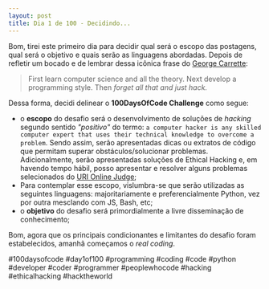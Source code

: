 ```yaml
---
layout: post
title: Dia 1 de 100 - Decidindo...
---
```


Bom, tirei este primeiro dia para decidir qual será o escopo das postagens, qual será o objetivo e quais serão as linguagens abordadas. Depois de refletir um bocado e de lembrar dessa icônica frase do [George Carrette](http://people.delphiforums.com/gjc/):

> First learn computer science and all the theory. Next develop a programming style. Then *forget all that and just hack.*

Dessa forma, decidi delinear o **100DaysOfCode Challenge** como segue:

- o **escopo** do desafio será o desenvolvimento de soluções de *hacking* segundo sentido *"positivo"* do termo: `a computer hacker is any skilled computer expert that uses their technical knowledge to overcome a problem`. Sendo assim, serão apresentadas dicas ou extratos de código que permitam superar obstáculos/solucionar problemas. Adicionalmente, serão apresentadas soluções de Ethical Hacking e, em havendo tempo hábil, posso apresentar e resolver alguns problemas selecionados do [URI Online Judge](https://www.urionlinejudge.com.br/);
- Para contemplar esse escopo, vislumbra-se que serão utilizadas as seguintes linguagens: majoritariamente e preferencialmente Python, vez por outra mesclando com JS, Bash, etc;
- o **objetivo** do desafio será primordialmente a livre disseminação de conhecimento;

Bom, agora que os principais condicionantes e limitantes do desafio foram estabelecidos, amanhã começamos o *real coding*.

#100daysofcode #day1of100 #programming #coding #code #python #developer #coder #programmer #peoplewhocode #hacking #ethicalhacking #hacktheworld